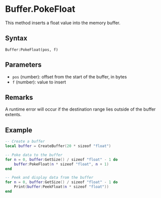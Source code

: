 # Buffer.PokeFloat
This method inserts a float value into the memory buffer.

## Syntax
`Buffer:PokeFloat(pos, f)`

## Parameters
- `pos` (number): offset from the start of the buffer, in bytes
- `f` (number): value to insert

## Remarks
A runtime error will occur if the destination range lies outside of the buffer extents.

## Example

```lua
-- Create a buffer
local buffer = CreateBuffer(20 * sizeof "float")

-- Poke data to the buffer
for n = 0, buffer:GetSize() / sizeof "float" - 1 do
    buffer:PokeFloat(n * sizeof "float", n + 1)
end

-- Peek and display data from the buffer
for n = 0, buffer:GetSize() / sizeof "float" - 1 do
    Print(buffer:PeekFloat(n * sizeof "float"))
end
```
